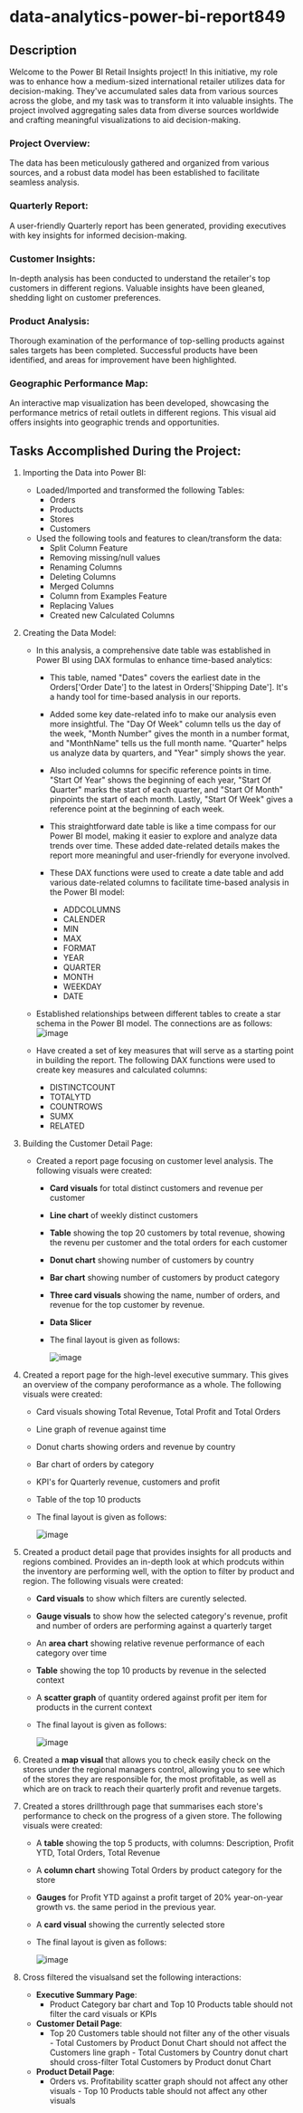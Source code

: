 # data-analytics-power-bi-report849
## Description
Welcome to the Power BI Retail Insights project! In this initiative, my role was to enhance how a medium-sized international retailer utilizes data for decision-making. They've accumulated sales data from various sources across the globe, and my task was to transform it into valuable insights. The project involved aggregating sales data from diverse sources worldwide and crafting meaningful visualizations to aid decision-making.

### Project Overview:

The data has been meticulously gathered and organized from various sources, and a robust data model has been established to facilitate seamless analysis.

### Quarterly Report:

A user-friendly Quarterly report has been generated, providing executives with key insights for informed decision-making.

### Customer Insights:

In-depth analysis has been conducted to understand the retailer's top customers in different regions. Valuable insights have been gleaned, shedding light on customer preferences.

### Product Analysis:

Thorough examination of the performance of top-selling products against sales targets has been completed. Successful products have been identified, and areas for improvement have been highlighted.

### Geographic Performance Map:

An interactive map visualization has been developed, showcasing the performance metrics of retail outlets in different regions. This visual aid offers insights into geographic trends and opportunities.

## Tasks Accomplished During the Project:

1. Importing the Data into Power BI:
   - Loaded/Imported and transformed the following Tables:
     - Orders
     - Products
     - Stores
     - Customers
   - Used the following tools and features to clean/transform the data:
     -  Split Column Feature
     -  Removing missing/null values
     -  Renaming Columns
     -  Deleting Columns
     -  Merged Columns
     -  Column from Examples Feature
     -  Replacing Values
     -  Created new Calculated Columns
       
 2. Creating the Data Model:
      - In this analysis, a comprehensive date table was established in Power BI using DAX formulas to enhance time-based analytics:
         - This table, named "Dates" covers the earliest date in the Orders['Order Date'] to the latest in Orders['Shipping Date']. It's a handy tool for time-based analysis in our reports.
         - Added some key date-related info to make our analysis even more insightful. The "Day Of Week" column tells us the day of the week, "Month Number" gives the month in a number format, and "MonthName" tells us the full month name. "Quarter" helps us analyze data by quarters, and "Year" simply shows the year.
         - Also included columns for specific reference points in time. "Start Of Year" shows the beginning of each year, "Start Of Quarter" marks the start of each quarter, and "Start Of Month" pinpoints the start of each month. Lastly, "Start Of Week" gives a reference point at the beginning of each week.
         - This straightforward date table is like a time compass for our Power BI model, making it easier to explore and analyze data trends over time. These added date-related details makes the report more meaningful and user-friendly for everyone involved.
         - These DAX functions were used to create a date table and add various date-related columns to facilitate time-based analysis in the Power BI model:
      
            - ADDCOLUMNS
            - CALENDER
            - MIN
            - MAX
            - FORMAT
            - YEAR
            - QUARTER
            - MONTH
            - WEEKDAY
            - DATE
      - Established relationships between different tables to create a star schema in the Power BI model. The connections are as follows:
        ![image](https://github.com/maahiraislam/data-analytics-power-bi-report849/assets/148975841/04276fae-b1c3-4e17-966a-97c3a6e4dd13)
      - Have created a set of key measures that will serve as a starting point in building the report. The following DAX functions were used to create key measures and calculated columns:

        - DISTINCTCOUNT
        - TOTALYTD
        - COUNTROWS
        - SUMX
        - RELATED
          
   3. Building the Customer Detail Page:
      - Created a report page focusing on customer level analysis. The following visuals were created:
         - **Card visuals** for total distinct customers and revenue per customer
         - **Line chart** of weekly distinct customers
         - **Table** showing the top 20 customers by total revenue, showing the revenu per customer and the total orders for each customer
         - **Donut chart** showing number of customers by country
         - **Bar chart** showing number of customers by product category
         - **Three card visuals** showing the name, number of orders, and revenue for the top customer by revenue.
         - **Data Slicer**
         - The final layout is given as follows:
           
           ![image](https://github.com/maahiraislam/data-analytics-power-bi-report849/assets/148975841/df444112-25ec-4061-8944-c993d61d5017)
           
   4. Created a report page for the high-level executive summary. This gives an overview of the company peroformance as a whole. The following visuals were created:
      - Card visuals showing Total Revenue, Total Profit and Total Orders
      - Line graph of revenue against time
      - Donut charts showing orders and revenue by country
      - Bar chart of orders by category
      - KPI's for Quarterly revenue, customers and profit
      - Table of the top 10 products
      - The final layout is given as follows:
        
        ![image](https://github.com/maahiraislam/data-analytics-power-bi-report849/assets/148975841/c5365ea0-a8f5-4a0b-adf1-045ad8fa5c0e)
        
   5. Created a product detail page that provides insights for all products and regions combined. Provides an in-depth look at which prodcuts within the inventory are performing well, with the option to filter by product and region. The following visuals were created:
      - **Card visuals** to show which filters are curently selected.
      - **Gauge visuals** to show how the selected category's revenue, profit and number of orders are performing against a quarterly target
      - An **area chart** showing relative revenue performance of each category over time
      - **Table** showing the top 10 products by revenue in the selected context
      - A **scatter graph** of quantity ordered against profit per item for products in the current context
      - The final layout is given as follows:
        
        ![image](https://github.com/maahiraislam/data-analytics-power-bi-report849/assets/148975841/ff02abf1-3c88-4afe-97d3-698c5f19b145)
        
   6. Created a **map visual** that allows you to check easily check on the stores under the regional managers control, allowing you to see which of the stores they are responsible for, the most profitable, as well as which are on track to reach their quarterly profit and revenue targets.
   7. Created a stores drillthrough page that summarises each store's performance to check on the progress of a given store. The following visuals were created:
      - A **table** showing the top 5 products, with columns: Description, Profit YTD, Total Orders, Total Revenue
      - A **column chart** showing Total Orders by product category for the store
      - **Gauges** for Profit YTD against a profit target of 20% year-on-year growth vs. the same period in the previous year. 
      - A **card visual** showing the currently selected store
      - The final layout is given as follows:
        
        ![image](https://github.com/maahiraislam/data-analytics-power-bi-report849/assets/148975841/3d461321-7541-4560-bc57-e9aba9f92a2f)

   8. Cross filtered the visualsand set the following interactions:
      - **Executive Summary Page**:
        - Product Category bar chart and Top 10 Products table should not filter the card visuals or KPIs
      - **Customer Detail Page**:
        - Top 20 Customers table should not filter any of the other visuals - Total Customers by Product Donut Chart should not affect the Customers line graph - Total Customers by Country donut chart should cross-filter Total Customers by Product donut Chart
      - **Product Detail Page**:
        - Orders vs. Profitability scatter graph should not affect any other visuals - Top 10 Products table should not affect any other visuals 

   
